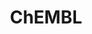 ---
bigquery: https://console.cloud.google.com/bigquery?p=patents-public-data&d=ebi_chembl&page=dataset
citation: '"The ChEMBL database in 2017." Anna Gaulton, Anne Hersey, Michał Nowotka,
  A Patrícia Bento, Jon Chambers, David Mendez, Prudence Mutowo, Francis Atkinson,
  Louisa J Bellis, Elena Cibrián-Uhalte, Mark Davies, Nathan Dedman, Anneli Karlsson,
  María Paula Magariños, John P Overington, George Papadatos, Ines Smit, Andrew R
  Leach Nucleic acids Research (2017) 45 (Database Issue), D945-D954'
contributors: European Bioinformatics Institute
cost: None
description: ChEMBL Data is a manually curated database of small molecules used in
  drug discovery, including information about existing patented drugs.
documentation: 'schema: https://www.ebi.ac.uk/chembl/db_schema


  '
last_edit: Mon, 04 Apr 2022 19:07:30 GMT
location: https://console.cloud.google.com/marketplace/product/google_patents_public_datasets/chembl
maintained_by: EMBL-EBI, an outstation of European Molecular Biology Laboratory
related_publications: '

  ChEMBL: towards direct deposition of bioassay data.


  Mendez D, Gaulton A, Bento AP, Chambers J, De Veij M, Félix E, Magariños MP, Mosquera
  JF, Mutowo P, Nowotka M, Gordillo-Marañón M, Hunter F, Junco L, Mugumbate G, Rodriguez-Lopez
  M, Atkinson F, Bosc N, Radoux CJ, Segura-Cabrera A, Hersey A, Leach AR.


  — Nucleic Acids Res. 2019; 47(D1):D930-D940. doi: 10.1093/nar/gky1075

  '
schema_fields: '[''assay_id'', ''cell_id'', ''cx_most_bpka'', ''db_source'', ''compsyn_id'',
  ''component_id'', ''bei'', ''related_tid'', ''acd_most_bpka'', ''confidence'', ''helm_notation'',
  ''usan_stem_id'', ''cell_name'', ''bao_id'', ''smid'', ''biocomp_id'', ''cl_lincs_id'',
  ''topical'', ''cellosaurus_id'', ''molfile'', ''num_alerts'', ''enzyme_name'', ''assay_param_id'',
  ''first_page'', ''parameter_value'', ''efo_id'', ''record_id'', ''black_box_warning'',
  ''doc_type'', ''major_class'', ''nda_type'', ''prediction_method'', ''natural_product'',
  ''drug_record_id'', ''active_ingredient'', ''prodrug'', ''applicant_full_name'',
  ''heavy_atoms'', ''set_name'', ''ad_type'', ''synonyms'', ''full_mwt'', ''dosage_form'',
  ''name'', ''published_value'', ''component_synonym'', ''num_lipinski_ro5_violations'',
  ''chembl_id'', ''l5'', ''innovator_company'', ''rtb'', ''num_ro5_violations'', ''sitecomp_id'',
  ''syn_type'', ''previous_company'', ''year'', ''src_compound_id'', ''target_type'',
  ''comments'', ''first_approval'', ''assay_desc'', ''orig_description'', ''met_id'',
  ''disease_efficacy'', ''warning_year'', ''tax_id'', ''cx_most_apka'', ''company'',
  ''assay_tissue'', ''last_page'', ''stem_class'', ''relationship_type'', ''short_name'',
  ''met_conversion'', ''target_mapping'', ''metref_id'', ''log_id'', ''active_molregno'',
  ''aromatic_rings'', ''alert_id'', ''prod_pat_id'', ''cell_source_tax_id'', ''assay_class_id'',
  ''alert_set_id'', ''oc_id'', ''usan_substem'', ''description'', ''ddd_units'', ''abstract'',
  ''qudt_units'', ''protein_class_synonym'', ''end_position'', ''units'', ''level1_description'',
  ''assay_source'', ''db_version'', ''ref_url'', ''le'', ''cpd_str_alert_id'', ''cell_ontology_id'',
  ''parent_molregno'', ''tid'', ''updated_on'', ''assay_strain'', ''frac_class_id'',
  ''level4'', ''normal_range_min'', ''as_id'', ''alogp'', ''full_molformula'', ''parenteral'',
  ''ddd_id'', ''uo_units'', ''mol_frac_id'', ''l4'', ''class_type'', ''entity_id'',
  ''substrate_record_id'', ''mc_tax_id'', ''ridx'', ''text_value'', ''mesh_heading'',
  ''parent_type'', ''authors'', ''mutation'', ''level4_description'', ''formulation_id'',
  ''ass_cls_map_id'', ''acd_logd'', ''target_desc'', ''withdrawn_country'', ''withdrawn_flag'',
  ''source_domain_id'', ''cell_source_tissue'', ''downgraded'', ''src_id'', ''pref_name'',
  ''mc_target_name'', ''lle'', ''oral'', ''stat'', ''who_extra'', ''usan_stem'', ''hbd'',
  ''withdrawn_year'', ''doi'', ''data_validity_comment'', ''level1'', ''qed_weighted'',
  ''withdrawn_class'', ''l2'', ''usan_stem_definition'', ''mw_monoisotopic'', ''molsyn_id'',
  ''hrac_class_id'', ''ref_type'', ''publication_number'', ''volume'', ''normal_range_max'',
  ''actsm_id'', ''strength'', ''last_active'', ''assay_test_type'', ''assay_category'',
  ''first_in_class'', ''research_stem'', ''inorganic_flag'', ''targcomp_id'', ''molecular_species'',
  ''pathway_key'', ''co_stem_id'', ''cell_source_organism'', ''sequence'', ''sequence_md5sum'',
  ''polymer_flag'', ''uberon_id'', ''species_group_flag'', ''domain_type'', ''delist_flag'',
  ''idx'', ''mc_target_accession'', ''hrac_code'', ''activity_count'', ''organism'',
  ''sei'', ''molregno'', ''patent_id'', ''targrel_id'', ''src_short_name'', ''job_id'',
  ''bao_endpoint'', ''warning_id'', ''frac_code'', ''cell_description'', ''status'',
  ''bto_id'', ''activity_id'', ''start_position'', ''level3'', ''standard_units'',
  ''irac_class_id'', ''value'', ''compound_name'', ''level2_description'', ''ref_id'',
  ''level3_description'', ''standard_inchi_key'', ''published_units'', ''tbl'', ''parent_id'',
  ''tissue_id'', ''drugind_id'', ''mc_organism'', ''drug_substance_flag'', ''indication_class'',
  ''src_assay_id'', ''hba_lipinski'', ''class_level'', ''go_id'', ''drug_product_flag'',
  ''approval_date'', ''assay_subcellular_fraction'', ''selectivity_comment'', ''potential_duplicate'',
  ''ingredient'', ''priority'', ''alert_name'', ''warning_type'', ''chirality'', ''therapeutic_flag'',
  ''l7'', ''stem'', ''site_id'', ''mec_id'', ''protein_class_desc'', ''warnref_id'',
  ''comp_class_id'', ''met_comment'', ''version'', ''mc_target_type'', ''country'',
  ''smarts'', ''updated_by'', ''type'', ''atc_code'', ''published_type'', ''confidence_score'',
  ''standard_upper_value'', ''domain_name'', ''who_name'', ''aidx'', ''ddd_comment'',
  ''comp_go_id'', ''l6'', ''standard_inchi'', ''submission_date'', ''mol_atc_id'',
  ''cx_logd'', ''molecular_mechanism'', ''bao_format'', ''mw_freebase'', ''l3'', ''component_type'',
  ''assay_organism'', ''binding_site_comment'', ''protclasssyn_id'', ''caloha_id'',
  ''max_phase_for_ind'', ''source'', ''result_flag'', ''site_residues'', ''chebi_par_id'',
  ''indref_id'', ''standard_relation'', ''max_phase'', ''acd_logp'', ''domain_id'',
  ''pathway_id'', ''clo_id'', ''pubmed_id'', ''molecule_type'', ''cidx'', ''dosed_ingredient'',
  ''std_act_id'', ''title'', ''creation_date'', ''trade_name'', ''route'', ''curation_comment'',
  ''ro3_pass'', ''action_type'', ''ddd_value'', ''curated_by'', ''level5'', ''accession'',
  ''l8'', ''availability_type'', ''standard_type'', ''cx_logp'', ''activity_comment'',
  ''mol_irac_id'', ''ap_id'', ''definition'', ''path'', ''journal'', ''warning_country'',
  ''subgroup'', ''assay_cell_type'', ''compound_key'', ''entity_type'', ''standard_text_value'',
  ''relation'', ''site_name'', ''patent_expire_date'', ''standard_flag'', ''level2'',
  ''hba'', ''usan_year'', ''efo_term'', ''doc_id'', ''relationship'', ''ddd_admr'',
  ''parent_go_id'', ''issue'', ''rgid'', ''l1'', ''published_relation'', ''mechanism_comment'',
  ''src_description'', ''relationship_desc'', ''upper_value'', ''homologue'', ''mechanism_of_action'',
  ''assay_tax_id'', ''aspect'', ''patent_no'', ''toid'', ''assay_type'', ''domain_description'',
  ''parameter_type'', ''protein_class_id'', ''isoform'', ''mesh_id'', ''irac_code'',
  ''predbind_id'', ''annotation'', ''product_id'', ''direct_interaction'', ''withdrawn_reason'',
  ''res_stem_id'', ''compd_id'', ''structure_type'', ''enzyme_tid'', ''patent_use_code'',
  ''mecref_id'', ''variant_id'', ''warning_class'', ''canonical_smiles'', ''mol_hrac_id'',
  ''metabolite_record_id'', ''pchembl_value'', ''tid_fixed'', ''standard_value'',
  ''acd_most_apka'', ''warning_description'', ''psa'', ''hbd_lipinski'', ''label'']'
shortname: chembl
tags:
- biotechnology
- health
- chemical
- bioinformatics
- medical
terms_of_use: CC BY-SA 3.0
title: ChEMBL
uuid: e232a192-965c-4ec9-904c-155b6dfe56c5
---